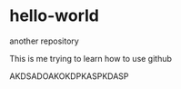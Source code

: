 hello-world
===========

another repository

This is me trying to learn how to use github

AKDSADOAKOKDPKASPKDASP
